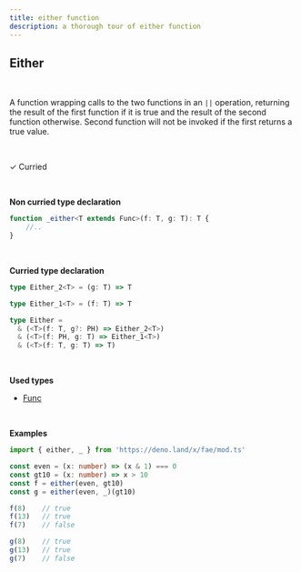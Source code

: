 ```yaml
---
title: either function
description: a thorough tour of either function
---
```


## Either

<br>

A function wrapping calls to the two functions in an `||` operation,
returning the result of the first function if it is true and the result
of the second function otherwise. Second function will not be invoked if the first returns a true value.

<br>

&check; Curried

<br>

**Non curried type declaration**
```typescript
function _either<T extends Func>(f: T, g: T): T {
    //..
}
```
<br>

**Curried type declaration**

```typescript
type Either_2<T> = (g: T) => T

type Either_1<T> = (f: T) => T

type Either =
  & (<T>(f: T, g?: PH) => Either_2<T>)
  & (<T>(f: PH, g: T) => Either_1<T>)
  & (<T>(f: T, g: T) => T)
```
<br>

**Used types**
* [Func](/types/Func)

<br>

**Examples**
```typescript
import { either, _ } from 'https://deno.land/x/fae/mod.ts'

const even = (x: number) => (x & 1) === 0
const gt10 = (x: number) => x > 10
const f = either(even, gt10)
const g = either(even, _)(gt10)

f(8)    // true
f(13)   // true
f(7)    // false

g(8)    // true
g(13)   // true
g(7)    // false
``` 